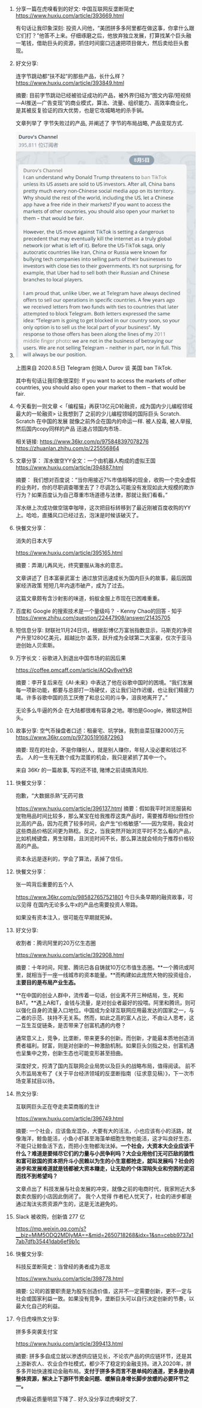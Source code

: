 1. 分享一篇在虎嗅看到的好文: 中国互联网反垄断简史
   https://www.huxiu.com/article/393669.html

   有句话让我印象深刻: 
   投资人问他，“美团拼多多阿里都在做这事，你拿什么跟它们打？”他答不上来。仔细琢磨之后，他放弃独立发展，打算找某个巨头融一笔钱，借助巨头的资源，抓住时间窗口迅速把项目做大，然后卖给巨头套现。
   
2. 好文分享: 

   连字节跳动都“扶不起”的那些产品，长什么样？
   https://www.huxiu.com/article/393849.html

   摘要: 目前字节跳动已经被验证成功的产品，被外界归结为“图文内容/短视频—AI推送—广告变现”的商业模式，算法、流量、组织能力、高效率商业化，是其被反复验证的四大优势，也是它攻城略地的杀手锏。

   文章列举了 字节失败过的产品, 并阐述了 字节的布局战略, 产品变现方式.
   
3. ![image-20201122150449343](./docs/image-20201122150449343.png)

   上图来自 2020.8.5日 Telegram 创始人 Durov 谈 美国 ban TikTok.

   其中有句话让我印象很深刻:
   If you want to access the markets of other countries, you should also open your market to them – that would be fair.
   
4. 今天看到一则文章 <「编程猫」再获13亿元D轮融资，成为国内少儿编程领域最大的一轮融资>
   让我想到了 之前的少儿编程领域的国际巨头 Scratch.
   Scratch 在中国的发展 就像之前外企在国内的命运一样.
   被人投毒, 被人举报, 然后国内copy同样的产品 迅速占领国内市场..

   相关链接:
   https://www.36kr.com/p/975848397078276
   https://zhuanlan.zhihu.com/p/225556864
   
5. 文章分享： 
   浑水做空YY全文：一个由机器人构成的虚拟王国
   https://www.huxiu.com/article/394887.html

   摘要：
   我们想对百度说：“当你用接近7%市值相等的现金，收购一个完全虚假的业务时，你的尽职调查哪里去了？尽调怎么可能没有发现如此大规模的欺诈行为？如果百度认为自己尊重市场道德与法律，那就让我们看看。”

   浑水继上次成功做空瑞幸咖啡，这次把目标转移到了最近刚被百度收购的YY上。哈哈，直播风口已经过去，泡沫是时候该破灭了。
   
6. 快餐文分享：

   消失的日本大亨

   https://www.huxiu.com/article/395165.html

   摘要：弄潮儿再风光，终究要服从海水的意志。

   文章讲述了 日本富豪武富士 通过放贷迅速成长为国内巨头的故事，最后因国家经济政策 短短几年内退市破产，成为了过去。

   这篇文章颇有含沙射影的味道，蚂蚁金服上市现在已困难重重。
   
7. 百度和 Google 的搜索技术是一个量级吗？ - Kenny Chao的回答 - 知乎 https://www.zhihu.com/question/22447908/answer/21435705

8. 短信息分享:
   财联社11月24日讯，根据彭博亿万富翁指数显示，马斯克的净资产升至1280亿美元，超越比尔·盖茨，跃升成为全球第二大富豪，仅次于亚马逊创始人贝索斯。
   
9. 万字长文：谷歌进入到退出中国市场的前因后果

   https://coffee.pmcaff.com/article/AOQv8yeYkR

   摘要：李开复后来在《AI·未来》中表达了他在谷歌中国时的困境。“我们发展每一项新功能，都要与总部打一场硬仗，这让我们动作迟缓，也让我们精疲力竭。许多谷歌中国的员工厌倦了和总公司的斗争，沮丧地离开了。”

   无论多么牛逼的外企 在大陆都很难有容身之地。哪怕是Google，微软这种巨头。
   
10. 故事分享:
    空气币操盘者口述：租豪宅、坑学妹，我割韭菜狂赚2000万元
    https://www.36kr.com/p/973051916872963

    摘要: 
    现在的社会，不是你赚别人，就是别人赚你，年轻人没必要和钱过不去。
    人的一生有无数个成为混蛋的机会，我只是紧抓了其中一个。

    来自 36Kr 的一篇故事, 写的还不错, 赌博之前请搞清风险. 
    
11. 快餐文分享：

    抱歉，“大数据杀熟”无药可救

    https://www.huxiu.com/article/396137.html
    摘要：假如我平时浏览服装和宠物用品时间比较多，那么某宝在给我推荐这类产品时，需要推荐相似但性价比高的产品，因为花费了较多时间，会产生“价格敏感”——因为常用，我会对这些商品价格区间更为熟稔。反之，当我突然开始浏览平时不怎么看的产品，比如机械键盘，男生球鞋，且浏览时间不长，那么算法就会倾向于推荐价格较高的产品。

    资本永远是逐利的，学会了算法，丢掉了信任。

12. 快餐文分享：

    张一鸣背后重要的五个人

    https://www.36kr.com/p/985827657521801
    今日头条早期的融资故事，可以见得 在国内无论多么牛x的产品也需要投资人带路。

    如果没有资本注入，很可能在早期就死掉。
    
13. 好文分享:

    收割者：腾讯阿里的20万亿生态圈

    https://www.huxiu.com/article/392908.html

    摘要：十年时间，阿里、腾讯已各自铸就10万亿市值生态圈。**一个腾讯或阿里，就相当于一座一线城市的资本能量。**而构建如此庞然大物的投资组合，**主要目的是布局产业生态。**

    **在中国的创业人群中，流传着一句话，创业离不开三种结局，生，死和BAT。**遇上A和T，金钱与流量，是对创业者最好的投喂。阿里和腾讯，则可以强化自身的流量入口地位。中国成为全球互联网应用最发达的国家之一，与二者的示范、扶持不无关系。然而，如此之高的富人占比，不由让人思考，这一互生互促链条，是否带来了创富机遇的内卷？

    通常意义上，竞争，比垄断，带来更多的创新。而创新，才能最本质地创造消费者福利。财富，则是对创新的一种激励机制。如果巨头剑指之处，创富机遇也呈集中之势，创新生态也可能变形甚至扭曲。

    深度好文，捋清了国内互联网企业局势以及巨头的战略布局，值得阅读。
    前不久市监局发布了《关于平台经济领域的反垄断指南（征求意见稿）》，下一次市场变革拭目以待。
    
14. 热文分享:

    互联网巨头正在夺走卖菜商贩的生计

    https://www.huxiu.com/article/396749.html

    摘要: 一个社会，应该鱼龙混杂，大要有大的活法，小也应该有小的活路，就像海洋，鲸鱼能活，小鱼小虾甚至海藻单细胞生物也能活，这才叫良好生态，不能只让鲸鱼活下去，而把小生物都淘汰掉。**一个社会，大资本大企业应该干什么？难道是要倾尽它们的力量与小民争利吗？大企业用他们无可匹敌的狼性和富可敌国的资本把升斗小民赖以为生的小生意都抢走，就叫发展吗？社会的进步和发展难道就是钱都被大资本赚走，让无助的个体深陷失业和穷困的泥沼而找不到希望吗？**

    文章点出了 科技发展与社会发展的冲突，就像之前的电商时代，我家附近大多数卖衣服的小店因此倒闭了。
    我个人觉得 作者杞人忧天了，社会的进步都是通过淘汰劣质资源产生的，这是无法避免的。
    
15. Slack 被收购，创新值 277 亿

    https://mp.weixin.qq.com/s?__biz=MjM5ODQ2MDIyMA==&mid=2650718268&idx=1&sn=cebb9737a17ab7dfb35441dab6ef9b1c
    
16. 快餐文分享:

    科技反垄断简史：当曾经的勇者成为恶龙

    https://www.huxiu.com/article/398778.html

    摘要: 公司的首要职责是为股东创造价值，这并不一定需要创新，更不一定与社会或国家利益一致。如果没有竞争，垄断巨头可以自行决定创新的节奏，以最大化自己的利益。
    
17. 今日虎嗅热文分享:

    拼多多突袭支付宝

    https://www.huxiu.com/article/399413.html

    摘要: 拼多多自成立就以渗透供应链见长，不论农产品的供应链环节，还是其上游新农人、农业合作社模式，都少不了稳定的金融支持。进入2020年，拼多多开始快速推动金融布局。**支付于拼多多而言不是单纯的通道，更多是协调整体资源，解决上下游环节资金问题、缓解自身增长脚步放缓的必要环节之一。**

    虎嗅最近质量明显下降了.. 好久没分享过虎嗅好文了.